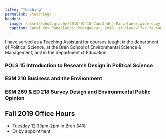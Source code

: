 ```yaml
---
title: "Teaching"
permalink: /teaching/
header:
  image: /assets/photography/2010-09-10-Canal-des-Pangalanes_wide-copy.jpg
  caption: Canal des Pangalanes, Madagascar, 2010. <i class="fas fa-camera"></i> A. Lépissier
---
```


I have served as a Teaching Assistant for courses taught in the department of Political Science, at the Bren School of Environmental Science & Management, and in the department of Education.

### POLS 15 Introduction to Research Design in Political Science

### ESM 210 Business and the Environment

### ESM 269 & ED 218 Survey Design and Environmental Public Opinion

## Fall 2019 Office Hours
* Tuesday 12:30pm-2pm in Bren 3418
* Or by appointment

<!-- Calendly inline widget begin -->
<div class="calendly-inline-widget" data-url="https://calendly.com/alice-lepissier/office-hours" style="min-width:320px;height:630px;"></div>
<script type="text/javascript" src="https://assets.calendly.com/assets/external/widget.js"></script>
<!-- Calendly inline widget end -->